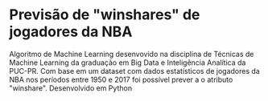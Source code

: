 # Previsão de "winshares" de jogadores da NBA

Algoritmo de Machine Learning desenvovido na disciplina  de Técnicas de Machine Learning da graduação em Big Data e Inteligência Analítica da PUC-PR.
Com base em um dataset com dados estatísticos de jogadores da NBA nos períodos entre 1950 e 2017 foi possível prever a o atributo "winshare".
Desenvolvido em Python
